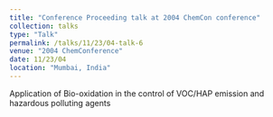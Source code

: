 ```yaml
---
title: "Conference Proceeding talk at 2004 ChemCon conference"
collection: talks
type: "Talk"
permalink: /talks/11/23/04-talk-6
venue: "2004 ChemConference"
date: 11/23/04
location: "Mumbai, India"
---
```


Application of Bio-oxidation in the control of VOC/HAP emission and hazardous polluting agents
